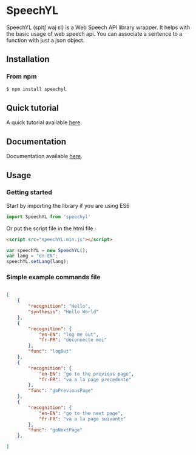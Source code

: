 # SpeechYL 

SpeechYL (spitʃ waj ɛl) is a Web Speech API library wrapper. It helps with the basic usage of web speech api. You can associate a sentence to a function with just a json object. 

## Installation

### From npm

```bash
$ npm install speechyl
```

## Quick tutorial

A quick tutorial available [here](http://ffloriel.github.io/speechYL/documentation/manual/tutorial.html).

## Documentation

Documentation available [here](http://ffloriel.github.io/speechYL/documentation/).

## Usage

### Getting started

Start by importing the library if you are using ES6
```javascript
import SpeechYL from 'speechyl'
```
Or put the script file in the html file :
```html
<script src="speechYL.min.js"></script>
```

```javascript
var speechYL = new SpeechYL();
var lang = "en-EN";
speechYL.setLang(lang);
```

### Simple example commands file

```json

[
    {
        "recognition": "Hello",
        "synthesis": "Hello World"
    },
    {
        "recognition": {
            "en-EN": "log me out",
            "fr-FR": "deconnecte moi"
        },
        "func": "logOut"
    },
    {
        "recognition": {
            "en-EN": "go to the previous page",
            "fr-FR": "va a la page precedente"
        },
        "func": "goPreviousPage"
    },
    {
        "recognition": {
            "en-EN": "go to the next page",
            "fr-FR": "va a la page suivante"
        },
        "func": "goNextPage"
    },

]

```
